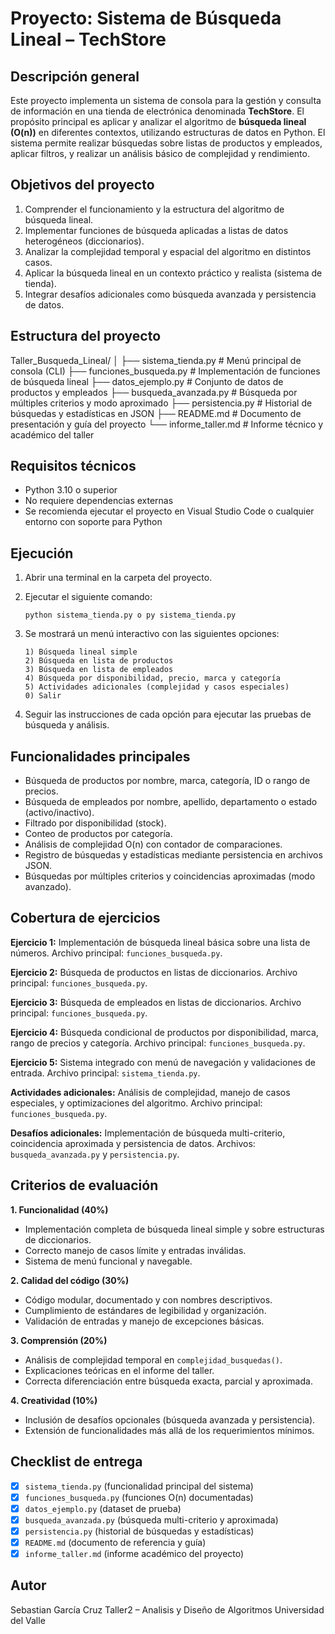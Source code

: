 # Proyecto: Sistema de Búsqueda Lineal – TechStore

## Descripción general

Este proyecto implementa un sistema de consola para la gestión y consulta de información en una tienda de electrónica denominada **TechStore**.
El propósito principal es aplicar y analizar el algoritmo de **búsqueda lineal (O(n))** en diferentes contextos, utilizando estructuras de datos en Python.
El sistema permite realizar búsquedas sobre listas de productos y empleados, aplicar filtros, y realizar un análisis básico de complejidad y rendimiento.

## Objetivos del proyecto

1. Comprender el funcionamiento y la estructura del algoritmo de búsqueda lineal.
2. Implementar funciones de búsqueda aplicadas a listas de datos heterogéneos (diccionarios).
3. Analizar la complejidad temporal y espacial del algoritmo en distintos casos.
4. Aplicar la búsqueda lineal en un contexto práctico y realista (sistema de tienda).
5. Integrar desafíos adicionales como búsqueda avanzada y persistencia de datos.

## Estructura del proyecto


Taller_Busqueda_Lineal/
│
├── sistema_tienda.py           # Menú principal de consola (CLI)
├── funciones_busqueda.py       # Implementación de funciones de búsqueda lineal
├── datos_ejemplo.py            # Conjunto de datos de productos y empleados
├── busqueda_avanzada.py        # Búsqueda por múltiples criterios y modo aproximado
├── persistencia.py             # Historial de búsquedas y estadísticas en JSON
├── README.md                   # Documento de presentación y guía del proyecto
└── informe_taller.md           # Informe técnico y académico del taller


## Requisitos técnicos

* Python 3.10 o superior
* No requiere dependencias externas
* Se recomienda ejecutar el proyecto en Visual Studio Code o cualquier entorno con soporte para Python

## Ejecución

1. Abrir una terminal en la carpeta del proyecto.

2. Ejecutar el siguiente comando:

   ```
   python sistema_tienda.py o py sistema_tienda.py
   ```

3. Se mostrará un menú interactivo con las siguientes opciones:

   ```
   1) Búsqueda lineal simple
   2) Búsqueda en lista de productos
   3) Búsqueda en lista de empleados
   4) Búsqueda por disponibilidad, precio, marca y categoría
   5) Actividades adicionales (complejidad y casos especiales)
   0) Salir
   ```

4. Seguir las instrucciones de cada opción para ejecutar las pruebas de búsqueda y análisis.

## Funcionalidades principales

* Búsqueda de productos por nombre, marca, categoría, ID o rango de precios.
* Búsqueda de empleados por nombre, apellido, departamento o estado (activo/inactivo).
* Filtrado por disponibilidad (stock).
* Conteo de productos por categoría.
* Análisis de complejidad O(n) con contador de comparaciones.
* Registro de búsquedas y estadísticas mediante persistencia en archivos JSON.
* Búsquedas por múltiples criterios y coincidencias aproximadas (modo avanzado).

## Cobertura de ejercicios

**Ejercicio 1:**
Implementación de búsqueda lineal básica sobre una lista de números.
Archivo principal: `funciones_busqueda.py`.

**Ejercicio 2:**
Búsqueda de productos en listas de diccionarios.
Archivo principal: `funciones_busqueda.py`.

**Ejercicio 3:**
Búsqueda de empleados en listas de diccionarios.
Archivo principal: `funciones_busqueda.py`.

**Ejercicio 4:**
Búsqueda condicional de productos por disponibilidad, marca, rango de precios y categoría.
Archivo principal: `funciones_busqueda.py`.

**Ejercicio 5:**
Sistema integrado con menú de navegación y validaciones de entrada.
Archivo principal: `sistema_tienda.py`.

**Actividades adicionales:**
Análisis de complejidad, manejo de casos especiales, y optimizaciones del algoritmo.
Archivo principal: `funciones_busqueda.py`.

**Desafíos adicionales:**
Implementación de búsqueda multi-criterio, coincidencia aproximada y persistencia de datos.
Archivos: `busqueda_avanzada.py` y `persistencia.py`.

## Criterios de evaluación

**1. Funcionalidad (40%)**

* Implementación completa de búsqueda lineal simple y sobre estructuras de diccionarios.
* Correcto manejo de casos límite y entradas inválidas.
* Sistema de menú funcional y navegable.

**2. Calidad del código (30%)**

* Código modular, documentado y con nombres descriptivos.
* Cumplimiento de estándares de legibilidad y organización.
* Validación de entradas y manejo de excepciones básicas.

**3. Comprensión (20%)**

* Análisis de complejidad temporal en `complejidad_busquedas()`.
* Explicaciones teóricas en el informe del taller.
* Correcta diferenciación entre búsqueda exacta, parcial y aproximada.

**4. Creatividad (10%)**

* Inclusión de desafíos opcionales (búsqueda avanzada y persistencia).
* Extensión de funcionalidades más allá de los requerimientos mínimos.

## Checklist de entrega

* [x] `sistema_tienda.py` (funcionalidad principal del sistema)
* [x] `funciones_busqueda.py` (funciones O(n) documentadas)
* [x] `datos_ejemplo.py` (dataset de prueba)
* [x] `busqueda_avanzada.py` (búsqueda multi-criterio y aproximada)
* [x] `persistencia.py` (historial de búsquedas y estadísticas)
* [x] `README.md` (documento de referencia y guía)
* [x] `informe_taller.md` (informe académico del proyecto)

## Autor

Sebastian García Cruz
Taller2 – Analisis y Diseño de Algoritmos
Universidad del Valle